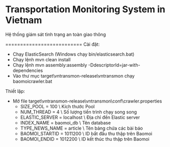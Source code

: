 Transportation Monitoring System in Vietnam
==========================

Hệ thống giám sát tình trạng an toàn giao thông


==========================
Cài đặt:
- Chạy ElasticSearch (Windows chạy bin/elasticsearch.bat)
- Chạy lệnh mvn clean install
- Chạy lệnh mvn assembly:assembly -DdescriptorId=jar-with-dependencies
- Vào thư mục target\vntransmon-release\vntransmon chạy baomoicrawler.bat

Thiết lập:
- Mở file target\vntransmon-release\vntransmon\conf\crawler.properties
  + SIZE_POOL = 100 \\ Kích thước Pool
  + NUM_THREAD = 4 \\ Số lượng tiến trình chạy song song
  + ELASTIC_SERVER = localhost \\ Địa chỉ đến Elastic server
  + INDEX_NAME = baomoi_db \\ Tên database
  + TYPE_NEWS_NAME = article \\ Tên bảng chứa các bài báo
  + BAOMOI_STARTID = 1011200 \\ ID bắt đầu thu thập trên Baomoi
  + BAOMOI_ENDID = 1012200 \\ ID kết thúc thu thập trên Baomoi

